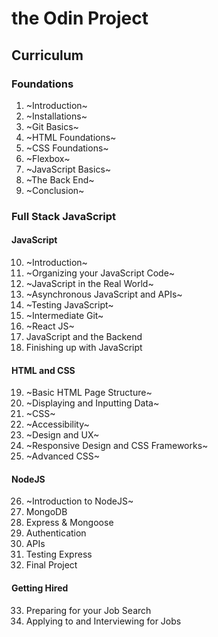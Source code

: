 # the Odin Project

## Curriculum

### Foundations

1. ~Introduction~
2. ~Installations~
3. ~Git Basics~
4. ~HTML Foundations~
5. ~CSS Foundations~
6. ~Flexbox~
7. ~JavaScript Basics~
8. ~The Back End~
9. ~Conclusion~

### Full Stack JavaScript

#### JavaScript

10. ~Introduction~
11. ~Organizing your JavaScript Code~
12. ~JavaScript in the Real World~
13. ~Asynchronous JavaScript and APIs~
14. ~Testing JavaScript~
15. ~Intermediate Git~
16. ~React JS~
17. JavaScript and the Backend
18. Finishing up with JavaScript

#### HTML and CSS

19. ~Basic HTML Page Structure~
20. ~Displaying and Inputting Data~
21. ~CSS~
22. ~Accessibility~
23. ~Design and UX~
24. ~Responsive Design and CSS Frameworks~
25. ~Advanced CSS~

#### NodeJS

26. ~Introduction to NodeJS~
27. MongoDB
28. Express & Mongoose
29. Authentication
30. APIs
31. Testing Express
32. Final Project

#### Getting Hired

33. Preparing for your Job Search
34. Applying to and Interviewing for Jobs
